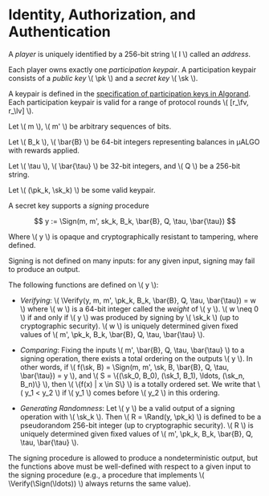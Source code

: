 $$
\newcommand \pk {\mathrm{pk}}
\newcommand \sk {\mathrm{sk}}
\newcommand \fv {\text{first}}
\newcommand \lv {\text{last}}
\newcommand \Sign {\mathrm{Sign}}
\newcommand \Verify {\mathrm{Verify}}
\newcommand \Rand {\mathrm{Rand}}
$$

# Identity, Authorization, and Authentication

A _player_ is uniquely identified by a 256-bit string \\( I \\) called an
_address_.

Each player owns exactly one _participation keypair_. A participation
keypair consists of a _public key_ \\( \pk \\) and a _secret key_ \\( \sk \\).

A keypair is defined in the [specification
of participation keys in Algorand](partkey-spec). Each participation
keypair is valid for a range of protocol rounds \\( [r_\fv, r_\lv] \\).

Let \\( m \\), \\( m' \\) be arbitrary sequences of bits.

Let \\( B_k \\), \\( \bar{B} \\) be 64-bit integers representing balances in μALGO
with rewards applied.

Let \\( \tau \\), \\( \bar{\tau} \\) be 32-bit integers, and \\( Q \\) be a 256-bit
string.

Let \\( (\pk_k, \sk_k) \\) be some valid keypair.

A secret key supports a _signing_ procedure

$$
y := \Sign(m, m', sk_k, B_k, \bar{B}, Q, \tau, \bar{\tau})
$$

Where \\( y \\) is opaque and cryptographically resistant to tampering, where defined.

Signing is not defined on many inputs: for any given input, signing may fail to
produce an output.

The following functions are defined on \\( y \\):

- _Verifying_: \\( \Verify(y, m, m', \pk_k, B_k, \bar{B}, Q, \tau, \bar{\tau}) = w \\)
where \\( w \\) is a 64-bit integer called the _weight_ of \\( y \\). \\( w \neq 0 \\)
if and only if \\( y \\) was produced by signing by \\( \sk_k \\) (up to cryptographic
security). \\( w \\) is uniquely determined given fixed values of \\( m', \pk_k, B_k,
\bar{B}, Q, \tau, \bar{\tau} \\).

- _Comparing_: Fixing the inputs \\( m', \bar{B}, Q, \tau, \bar{\tau} \\) to a signing
operation, there exists a total ordering on the outputs \\( y \\). In other words,
if \\( f(\sk, B) = \Sign(m, m', \sk, B, \bar{B}, Q, \tau, \bar{\tau}) = y \\), and
\\( S = \\{(\sk_0, B_0), (\sk_1, B_1), \ldots, (\sk_n, B_n)\\} \\), then
\\( \\{f(x) | x \in S\\} \\) is a totally ordered set. We write that
\\( y_1 < y_2 \\) if \\( y_1 \\) comes before \\( y_2 \\) in this ordering.

- _Generating Randomness_: Let \\( y \\) be a valid output of a signing operation
with \\( \sk_k \\). Then \\( R = \Rand(y, \pk_k) \\) is defined to be a pseudorandom
256-bit integer (up to cryptographic security). \\( R \\) is uniquely determined
given fixed values of \\( m', \pk_k, B_k, \bar{B}, Q, \tau, \bar{\tau} \\).

The signing procedure is allowed to produce a nondeterministic output,
but the functions above must be well-defined with respect to a given
input to the signing procedure (e.g., a procedure that implements
\\( \Verify(\Sign(\ldots)) \\) always returns the same value).
